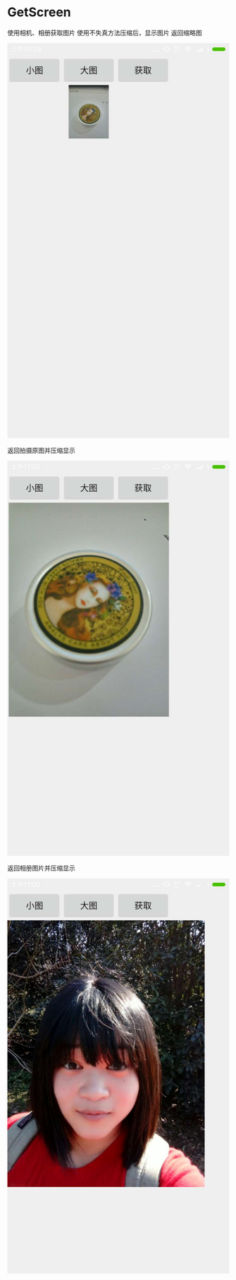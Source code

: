 # GetScreen
使用相机、相册获取图片
使用不失真方法压缩后，显示图片
返回缩略图

![image](https://github.com/QianqianLis/GetScreen/blob/master/screenshots/small_pick.jpg)

返回拍摄原图并压缩显示

![image](https://github.com/QianqianLis/GetScreen/blob/master/screenshots/big_pick.jpg)

返回相册图片并压缩显示

![image](https://github.com/QianqianLis/GetScreen/blob/master/screenshots/gallery.jpg)
